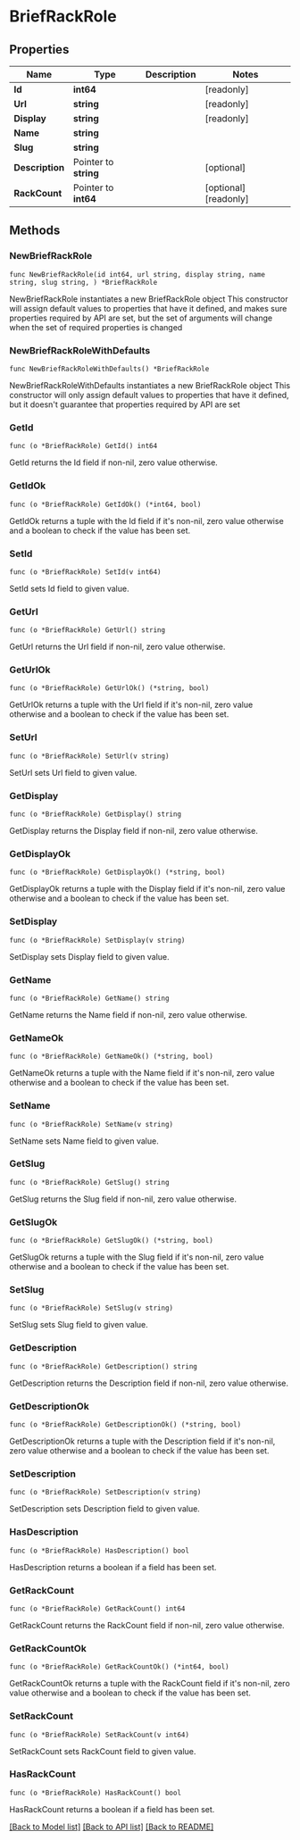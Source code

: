 # BriefRackRole

## Properties

Name | Type | Description | Notes
------------ | ------------- | ------------- | -------------
**Id** | **int64** |  | [readonly] 
**Url** | **string** |  | [readonly] 
**Display** | **string** |  | [readonly] 
**Name** | **string** |  | 
**Slug** | **string** |  | 
**Description** | Pointer to **string** |  | [optional] 
**RackCount** | Pointer to **int64** |  | [optional] [readonly] 

## Methods

### NewBriefRackRole

`func NewBriefRackRole(id int64, url string, display string, name string, slug string, ) *BriefRackRole`

NewBriefRackRole instantiates a new BriefRackRole object
This constructor will assign default values to properties that have it defined,
and makes sure properties required by API are set, but the set of arguments
will change when the set of required properties is changed

### NewBriefRackRoleWithDefaults

`func NewBriefRackRoleWithDefaults() *BriefRackRole`

NewBriefRackRoleWithDefaults instantiates a new BriefRackRole object
This constructor will only assign default values to properties that have it defined,
but it doesn't guarantee that properties required by API are set

### GetId

`func (o *BriefRackRole) GetId() int64`

GetId returns the Id field if non-nil, zero value otherwise.

### GetIdOk

`func (o *BriefRackRole) GetIdOk() (*int64, bool)`

GetIdOk returns a tuple with the Id field if it's non-nil, zero value otherwise
and a boolean to check if the value has been set.

### SetId

`func (o *BriefRackRole) SetId(v int64)`

SetId sets Id field to given value.


### GetUrl

`func (o *BriefRackRole) GetUrl() string`

GetUrl returns the Url field if non-nil, zero value otherwise.

### GetUrlOk

`func (o *BriefRackRole) GetUrlOk() (*string, bool)`

GetUrlOk returns a tuple with the Url field if it's non-nil, zero value otherwise
and a boolean to check if the value has been set.

### SetUrl

`func (o *BriefRackRole) SetUrl(v string)`

SetUrl sets Url field to given value.


### GetDisplay

`func (o *BriefRackRole) GetDisplay() string`

GetDisplay returns the Display field if non-nil, zero value otherwise.

### GetDisplayOk

`func (o *BriefRackRole) GetDisplayOk() (*string, bool)`

GetDisplayOk returns a tuple with the Display field if it's non-nil, zero value otherwise
and a boolean to check if the value has been set.

### SetDisplay

`func (o *BriefRackRole) SetDisplay(v string)`

SetDisplay sets Display field to given value.


### GetName

`func (o *BriefRackRole) GetName() string`

GetName returns the Name field if non-nil, zero value otherwise.

### GetNameOk

`func (o *BriefRackRole) GetNameOk() (*string, bool)`

GetNameOk returns a tuple with the Name field if it's non-nil, zero value otherwise
and a boolean to check if the value has been set.

### SetName

`func (o *BriefRackRole) SetName(v string)`

SetName sets Name field to given value.


### GetSlug

`func (o *BriefRackRole) GetSlug() string`

GetSlug returns the Slug field if non-nil, zero value otherwise.

### GetSlugOk

`func (o *BriefRackRole) GetSlugOk() (*string, bool)`

GetSlugOk returns a tuple with the Slug field if it's non-nil, zero value otherwise
and a boolean to check if the value has been set.

### SetSlug

`func (o *BriefRackRole) SetSlug(v string)`

SetSlug sets Slug field to given value.


### GetDescription

`func (o *BriefRackRole) GetDescription() string`

GetDescription returns the Description field if non-nil, zero value otherwise.

### GetDescriptionOk

`func (o *BriefRackRole) GetDescriptionOk() (*string, bool)`

GetDescriptionOk returns a tuple with the Description field if it's non-nil, zero value otherwise
and a boolean to check if the value has been set.

### SetDescription

`func (o *BriefRackRole) SetDescription(v string)`

SetDescription sets Description field to given value.

### HasDescription

`func (o *BriefRackRole) HasDescription() bool`

HasDescription returns a boolean if a field has been set.

### GetRackCount

`func (o *BriefRackRole) GetRackCount() int64`

GetRackCount returns the RackCount field if non-nil, zero value otherwise.

### GetRackCountOk

`func (o *BriefRackRole) GetRackCountOk() (*int64, bool)`

GetRackCountOk returns a tuple with the RackCount field if it's non-nil, zero value otherwise
and a boolean to check if the value has been set.

### SetRackCount

`func (o *BriefRackRole) SetRackCount(v int64)`

SetRackCount sets RackCount field to given value.

### HasRackCount

`func (o *BriefRackRole) HasRackCount() bool`

HasRackCount returns a boolean if a field has been set.


[[Back to Model list]](../README.md#documentation-for-models) [[Back to API list]](../README.md#documentation-for-api-endpoints) [[Back to README]](../README.md)


